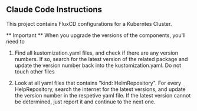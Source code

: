 ## Claude Code Instructions

This project contains FluxCD configurations for a Kuberntes Cluster.


** Important **
When you upgrade the versions of the components, you'll need to

1. Find all kustomization.yaml files, and check if there are any version numbers.
   If so, search for the latest version of the related package and update the version number back into the kustomization.yaml. Do not touch other files

2. Look at all yaml files that contains "kind: HelmRepository".
   For every HelpRepository,  search the internet for the latest versions, and update
   the version number in the respetive yaml file. If the latest version cannot be determined, just report it and continue to the next one.